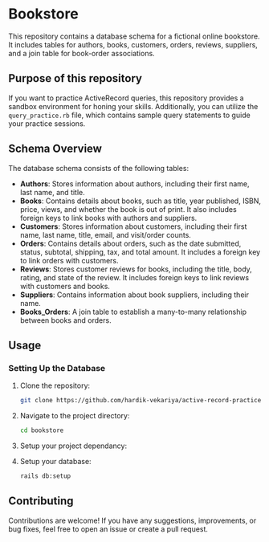 # Bookstore

This repository contains a database schema for a fictional online bookstore. It includes tables for authors, books, customers, orders, reviews, suppliers, and a join table for book-order associations.

## Purpose of this repository

If you want to practice ActiveRecord queries, this repository provides a sandbox environment for honing your skills. Additionally, you can utilize the `query_practice.rb` file, which contains sample query statements to guide your practice sessions.

## Schema Overview

The database schema consists of the following tables:

- **Authors**: Stores information about authors, including their first name, last name, and title.
- **Books**: Contains details about books, such as title, year published, ISBN, price, views, and whether the book is out of print. It also includes foreign keys to link books with authors and suppliers.
- **Customers**: Stores information about customers, including their first name, last name, title, email, and visit/order counts.
- **Orders**: Contains details about orders, such as the date submitted, status, subtotal, shipping, tax, and total amount. It includes a foreign key to link orders with customers.
- **Reviews**: Stores customer reviews for books, including the title, body, rating, and state of the review. It includes foreign keys to link reviews with customers and books.
- **Suppliers**: Contains information about book suppliers, including their name.
- **Books_Orders**: A join table to establish a many-to-many relationship between books and orders.

## Usage

### Setting Up the Database

1. Clone the repository:

   ```bash
   git clone https://github.com/hardik-vekariya/active-record-practice.git

2. Navigate to the project directory:

   ```bash
   cd bookstore

3. Setup your project dependancy:

4. Setup your database:

   ```bash
   rails db:setup

## Contributing

Contributions are welcome! If you have any suggestions, improvements, or bug fixes, feel free to open an issue or create a pull request.
